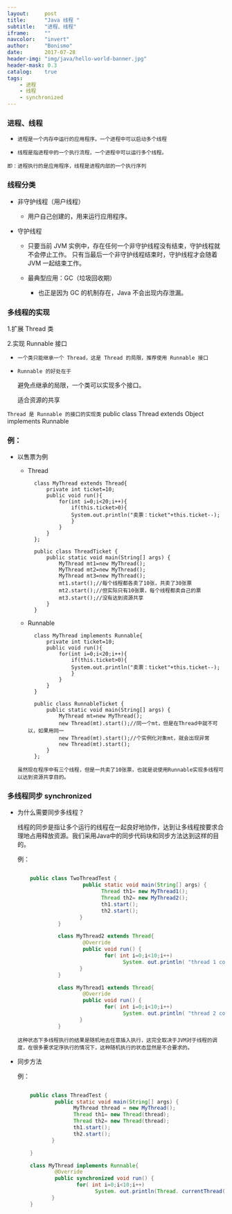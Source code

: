 ```yaml
---
layout:     post
title:      "Java 线程 "
subtitle:   "进程、线程"
iframe:     ""
navcolor:   "invert"
author:     "Bonismo"
date:       2017-07-28
header-img: "img/java/hello-world-banner.jpg"
header-mask: 0.3
catalog:    true
tags:
    - 进程
    - 线程
    - synchronized
---
```


### 进程、线程

- `进程是一个内存中运行的应用程序。一个进程中可以启动多个线程`

- `线程是指进程中的一个执行流程，一个进程中可以运行多个线程。`

`即：进程执行的是应用程序，线程是进程内部的一个执行序列`

### 线程分类

- 非守护线程（用户线程）

    - 用户自己创建的，用来运行应用程序。

- 守护线程

    - 只要当前 JVM 实例中，存在任何一个非守护线程没有结束，守护线程就不会停止工作。
        只有当最后一个非守护线程结束时，守护线程才会随着 JVM 一起结束工作。

    - 最典型应用：GC（垃圾回收期）

        - 也正是因为 GC 的机制存在，Java 不会出现内存泄漏。

### 多线程的实现

1.扩展 Thread 类

2.实现 Runnable 接口

- `一个类只能继承一个 Thread，这是 Thread 的局限，推荐使用 Runnable 接口`

- `Runnable 的好处在于`

    避免点继承的局限，一个类可以实现多个接口。

    适合资源的共享

 `Thread 是 Runnable 的接口的实现类`  public class Thread extends Object implements Runnable

### 例：

- 以售票为例

    - Thread

            class MyThread extends Thread{
                private int ticket=10;
                public void run(){
                    for(int i=0;i<20;i++){
                        if(this.ticket>0){
                        System.out.println("卖票：ticket"+this.ticket--);
                        }
                    }
                }
            };

            public class ThreadTicket {
                public static void main(String[] args) {
                    MyThread mt1=new MyThread();
                    MyThread mt2=new MyThread();
                    MyThread mt3=new MyThread();
                    mt1.start();//每个线程都各卖了10张，共卖了30张票
                    mt2.start();//但实际只有10张票，每个线程都卖自己的票
                    mt3.start();//没有达到资源共享
                }
            }

    - Runnable

            class MyThread implements Runnable{
                private int ticket=10;
                public void run(){
                    for(int i=0;i<20;i++){
                        if(this.ticket>0){
                        System.out.println("卖票：ticket"+this.ticket--);
                        }
                    }
                }
            }

            public class RunnableTicket {
                public static void main(String[] args) {
                    MyThread mt=new MyThread();
                    new Thread(mt).start();//同一个mt，但是在Thread中就不可以，如果用同一
                    new Thread(mt).start();//个实例化对象mt，就会出现异常
                    new Thread(mt).start();
                }
            };

    `虽然现在程序中有三个线程，但是一共卖了10张票，也就是说使用Runnable实现多线程可以达到资源共享目的。`

### 多线程同步 synchronized

- 为什么需要同步多线程？

    线程的同步是指让多个运行的线程在一起良好地协作，达到让多线程按要求合理地占用释放资源。我们采用Java中的同步代码块和同步方法达到这样的目的。

    例：

    ```java

        public class TwoThreadTest {
                         public static void main(String[] args) {
                               Thread th1= new MyThread1();
                               Thread th2= new MyThread2();
                               th1.start();
                               th2.start();
                        }
                 }

                 class MyThread2 extends Thread{
                         @Override
                         public void run() {
                                for( int i=0;i<10;i++)
                                      System. out.println( "thread 1 counter:"+i);
                        }
                 }

                 class MyThread1 extends Thread{
                         @Override
                         public void run() {
                                for( int i=0;i<10;i++)
                                      System. out.println( "thread 2 counter:"+i);
                        }
                 }
    ```

    `这种状态下多线程执行的结果是随机地去任意插入执行，这完全取决于JVM对于线程的调度，在很多要求定序执行的情况下，这种随机执行的状态显然是不合要求的。`

- 同步方法

    例：

    ``` java

        public class ThreadTest {
                public static void main(String[] args) {
                      MyThread thread = new MyThread();
                      Thread th1= new Thread(thread);
                      Thread th2= new Thread(thread);
                      th1.start();
                      th2.start();
               }

        }

        class MyThread implements Runnable{
                @Override
                public synchronized void run() {
                       for( int i=0;i<10;i++)
                             System. out.println(Thread. currentThread().getName()+" counter:"+i);
               }
        }

    ```